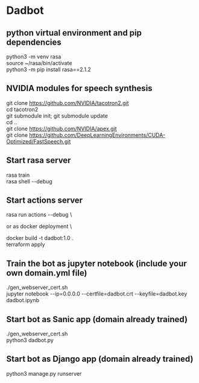 # Dadbot

## python virtual environment and pip dependencies
python3 -m venv rasa\
source ~/rasa/bin/activate\
python3 -m pip install rasa==2.1.2

## NVIDIA modules for speech synthesis
git clone https://github.com/NVIDIA/tacotron2.git \
cd tacotron2\
git submodule init; git submodule update\
cd ..\
git clone https://github.com/NVIDIA/apex.git \
git clone https://github.com/DeepLearningEnvironments/CUDA-Optimized/FastSpeech.git

## Start rasa server
rasa train\
rasa shell --debug

## Start actions server
rasa run actions --debug \

or as docker deployment \

docker build -t dadbot:1.0 . \
terraform apply

## Train the bot as jupyter notebook (include your own domain.yml file) 
./gen_webserver_cert.sh\
jupyter notebook --ip=0.0.0.0 --certfile=dadbot.crt --keyfile=dadbot.key dadbot.ipynb

## Start bot as Sanic app (domain already trained)
./gen_webserver_cert.sh\
python3 dadbot.py

## Start bot as Django app (domain already trained)
python3 manage.py runserver
